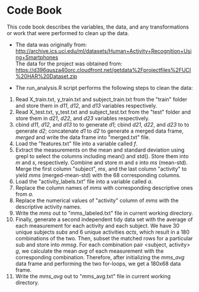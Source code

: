 # Code Book

This code book describes the variables, the data, and any transformations or work that were performed to clean up the data.

* The data was originally from:  
http://archive.ics.uci.edu/ml/datasets/Human+Activity+Recognition+Using+Smartphones      
The data for the project was obtained from:  
https://d396qusza40orc.cloudfront.net/getdata%2Fprojectfiles%2FUCI%20HAR%20Dataset.zip  

* The run_analysis.R script performs the following steps to clean the data: 
 1. Read X_train.txt, y_train.txt and subject_train.txt from the "train" folder and store them in *d11*, *d12*, and *d13* variables respectively.       
 2. Read X_test.txt, y_test.txt and subject_test.txt from the "test" folder and store them in *d21*, *d22*, and *d23* variables respectively.  
 3. cbind *d11*, *d12*, and *d13* to to generate *d1*; 
    cbind *d21*, *d22*, and *d23* to to generate *d2*;
    concatenate *d1* to *d2* to generate a merged data frame, *merged* 
    and write the data frame into "merged.txt" file.  
 4. Load the "features.txt" file into a variable called *f*. 
 5. Extract the measurements on the mean and standard deviation using grepl to select the columns including mean() and std(). Store them into *m* and *s*, respectively. Combine and store *m* and *s* into *ms* (mean-std). Merge the first column "subject", *ms*, and the last column "activity" to yield *mms* (merged-mean-std) with the 68 corresponding columns.  
 6. Load the "activity_labels.txt" file into a variable called *a*.  
 7. Replace the column names of *mms* with corresponding descriptive ones from *a*. 
 8. Replace the numerical values of "activity" column of *mms* with the descriptive activity names.
 9. Write the *mms* out to "mms_labeled.txt" file in current working directory.  
 10. Finally, generate a second independent tidy data set with the average of each measurement for each activity and each subject. We have 30 unique subjects *subs* and 6 unique activities *acts*, which result in a 180 combinations of the two. Then, subset the matched rows for a particular sub and store into *mmsg*. For each combination pair <subject, activity> *g*, we calculate the mean *avg* of each measurement with the corresponding combination. Therefore, after initializing the *mms_avg* data frame and performing the two for-loops, we get a 180x68 data frame.
 11. Write the *mms_avg* out to "mms_avg.txt" file in current working directory. 
 